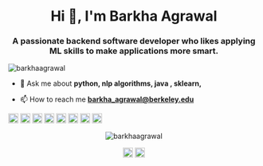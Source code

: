 <h1 align="center">Hi 👋, I'm Barkha Agrawal</h1>
<h3 align="center">A passionate backend software developer who likes applying ML skills to make applications more smart.</h3>
<p align="left"> <img src="https://komarev.com/ghpvc/?username=barkhaagrawal" alt="barkhaagrawal" /> </p>

- 💬 Ask me about **python, nlp algorithms, java , sklearn,**

- 📫 How to reach me **barkha_agrawal@berkeley.edu**

<p align="left"><img src="https://konpa.github.io/devicon/devicon.git/icons/amazonwebservices/amazonwebservices-original-wordmark.svg" alt="aws" width="20" height="20"/> <img src="https://konpa.github.io/devicon/devicon.git/icons/csharp/csharp-original.svg" alt="csharp" width="20" height="20"/> <img src="https://konpa.github.io/devicon/devicon.git/icons/docker/docker-original-wordmark.svg" alt="docker" width="20" height="20"/> <img src="https://konpa.github.io/devicon/devicon.git/icons/dot-net/dot-net-original-wordmark.svg" alt="dotnet" width="20" height="20"/> <img src="https://konpa.github.io/devicon/devicon.git/icons/java/java-original-wordmark.svg" alt="java" width="20" height="20"/> <img src="https://konpa.github.io/devicon/devicon.git/icons/scala/scala-original-wordmark.svg" alt="scala" width="20" height="20"/> <img src="https://konpa.github.io/devicon/devicon.git/icons/python/python-original-wordmark.svg" alt="python" width="20" height="20"/> <img src="https://konpa.github.io/devicon/devicon.git/icons/linux/linux-original.svg" alt="linux" width="20" height="20"/></p><p align="center"> <img src="https://github-readme-stats.vercel.app/api?username=barkhaagrawal&show_icons=true" alt="barkhaagrawal" /> </p>

<p align="center">
<a href="https://www.facebook.com/barkha.agrawal.33" target="blank"><img align="center" src="https://cdn.jsdelivr.net/npm/simple-icons@3.0.1/icons/facebook.svg" alt="barkha agrawal" height="20" width="20" /></a>
<a href="https://www.instagram.com/barkha_18/" target="blank"><img align="center" src="https://cdn.jsdelivr.net/npm/simple-icons@3.0.1/icons/instagram.svg" alt="barkha18" height="20" width="20" /></a>
</p>
